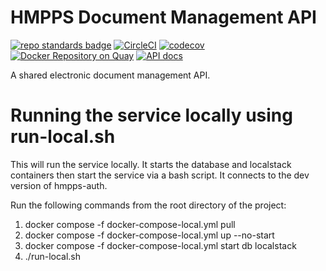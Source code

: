 # HMPPS Document Management API
[![repo standards badge](https://img.shields.io/badge/dynamic/json?color=blue&style=flat&logo=github&label=MoJ%20Compliant&query=%24.result&url=https%3A%2F%2Foperations-engineering-reports.cloud-platform.service.justice.gov.uk%2Fapi%2Fv1%2Fcompliant_public_repositories%2Fhmpps-document-management-api)](https://operations-engineering-reports.cloud-platform.service.justice.gov.uk/public-github-repositories.html#hmpps-document-management-api "Link to report")
[![CircleCI](https://circleci.com/gh/ministryofjustice/hmpps-document-management-api/tree/main.svg?style=svg)](https://circleci.com/gh/ministryofjustice/hmpps-document-management-api)
[![codecov](https://codecov.io/github/ministryofjustice/hmpps-document-management-api/branch/main/graph/badge.svg)](https://codecov.io/github/ministryofjustice/hmpps-document-management-api)
[![Docker Repository on Quay](https://quay.io/repository/hmpps/hmpps-document-management-api/status "Docker Repository on Quay")](https://quay.io/repository/hmpps/hmpps-document-management-api)
[![API docs](https://img.shields.io/badge/API_docs_-view-85EA2D.svg?logo=swagger)](https://document-api-dev.hmpps.service.justice.gov.uk/swagger-ui/index.html)

A shared electronic document management API.

# Running the service locally using run-local.sh
This will run the service locally. It starts the database and localstack containers then start the service via a bash script.
It connects to the dev version of hmpps-auth.

Run the following commands from the root directory of the project:

1. docker compose -f docker-compose-local.yml pull
2. docker compose -f docker-compose-local.yml up --no-start
3. docker compose -f docker-compose-local.yml start db localstack
4. ./run-local.sh
